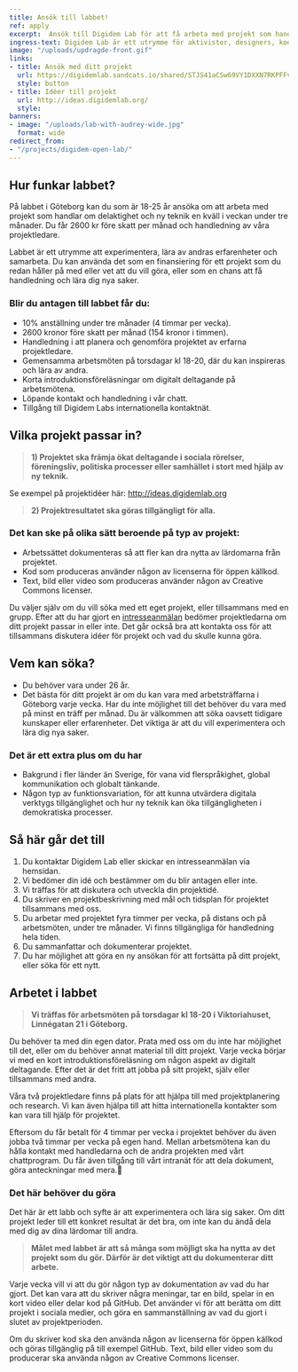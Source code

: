 ```yaml
---
title: Ansök till labbet!
ref: apply
excerpt:  Ansök till Digidem Lab för att få arbeta med projekt som handlar om delaktighet och ny teknik en kväll i veckan under tre månader.
ingress-text: Digidem Lab är ett utrymme för aktivister, designers, kodare och andra att träffas och undersöka och utveckla processer för deltagande demokrati för att skapa förändring.
image: "/uploads/updragde-front.gif"
links:
- title: Ansök med ditt projekt
  url: https://digidemlab.sandcats.io/shared/STJS41aCSw69VY1DXXN7RKPFFvZPrz7aDKDTCyvaMDn
  style: button
- title: Idéer till projekt
  url: http://ideas.digidemlab.org/
  style:
banners:
- image: "/uploads/lab-with-audrey-wide.jpg"
  format: wide
redirect_from:
- "/projects/digidem-open-lab/"
---
```


## Hur funkar labbet?
På labbet i Göteborg kan du som är 18-25 år ansöka om att arbeta med projekt som handlar om delaktighet och ny teknik en kväll i veckan under tre månader. Du får 2600 kr före skatt per månad och handledning av våra projektledare.

Labbet är ett utrymme att experimentera, lära av andras erfarenheter och samarbeta. Du kan använda det som en finansiering för ett projekt som du redan håller på med eller vet att du vill göra, eller som en chans att få handledning och lära dig nya saker.

### Blir du antagen till labbet får du:
* 10% anställning under tre månader (4 timmar per vecka).
* 2600 kronor före skatt per månad (154 kronor i timmen).
* Handledning i att planera och genomföra projektet av erfarna projektledare.
* Gemensamma arbetsmöten på torsdagar kl 18-20, där du kan inspireras och lära av andra.
* Korta introduktionsföreläsningar om digitalt deltagande på arbetsmötena.
* Löpande kontakt och handledning i vår chatt.
* Tillgång till Digidem Labs internationella kontaktnät.

## Vilka projekt passar in?
> **1) Projektet ska främja ökat deltagande i sociala rörelser, föreningsliv, politiska processer eller samhället i stort med hjälp av ny teknik.**

Se exempel på projektidéer här: <http://ideas.digidemlab.org>

> **2) Projektresultatet ska göras tillgängligt för alla.**

### Det kan ske på olika sätt beroende på typ av projekt:
* Arbetssättet dokumenteras så att fler kan dra nytta av lärdomarna från projektet.
* Kod som produceras använder någon av licenserna för öppen källkod.
* Text, bild eller video som produceras använder någon av Creative Commons licenser.

Du väljer själv om du vill söka med ett eget projekt, eller tillsammans med en grupp. Efter att du har gjort en [intresseanmälan]( https://digidemlab.sandcats.io/shared/STJS41aCSw69VY1DXXN7RKPFFvZPrz7aDKDTCyvaMDn) bedömer projektledarna om ditt projekt passar in eller inte. Det går också bra att kontakta oss för att tillsammans diskutera idéer för projekt och vad du skulle kunna göra.

## Vem kan söka?
* Du behöver vara under 26 år.
* Det bästa för ditt projekt är om du kan vara med arbetsträffarna i Göteborg varje vecka. Har du inte möjlighet till det behöver du vara med på minst en träff per månad.
Du är välkommen att söka oavsett tidigare kunskaper eller erfarenheter. Det viktiga är att du vill experimentera och lära dig nya saker.

### Det är ett extra plus om du har
* Bakgrund i fler länder än Sverige, för vana vid flerspråkighet, global kommunikation och globalt tänkande.
* Någon typ av funktionsvariation, för att kunna utvärdera digitala verktygs tillgänglighet och hur ny teknik kan öka tillgängligheten i demokratiska processer.

## Så här går det till
1. Du kontaktar Digidem Lab eller skickar en intresseanmälan via hemsidan.
2. Vi bedömer din idé och bestämmer om du blir antagen eller inte.
3. Vi träffas för att diskutera och utveckla din projektidé.
4. Du skriver en projektbeskrivning med mål och tidsplan för projektet tillsammans med oss.
5. Du arbetar med projektet fyra timmer per vecka, på distans och på arbetsmöten, under tre månader. Vi finns tillgängliga för handledning hela tiden.
6. Du sammanfattar och dokumenterar projektet.
7. Du har möjlighet att göra en ny ansökan för att fortsätta på ditt projekt, eller söka för ett nytt.

## Arbetet i labbet
> **Vi träffas för arbetsmöten på torsdagar kl 18-20 i Viktoriahuset, Linnégatan 21 i Göteborg.**

Du behöver ta med din egen dator. Prata med oss om du inte har möjlighet till det, eller om du behöver annat material till ditt projekt.
Varje vecka börjar vi med en kort introduktionsföreläsning om någon aspekt av digitalt deltagande. Efter det är det fritt att jobba på sitt projekt, själv eller tillsammans med andra.

Våra två projektledare finns på plats för att hjälpa till med projektplanering och research. Vi kan även hjälpa till att hitta internationella kontakter som kan vara till hjälp för projektet.

Eftersom du får betalt för 4 timmar per vecka i projektet behöver du även jobba två timmar per vecka på egen hand. Mellan arbetsmötena kan du hålla kontakt med handledarna och de andra projekten med vårt chattprogram. Du får även tillgång till vårt intranät för att dela dokument, göra anteckningar med mera.

### Det här behöver du göra
Det här är ett labb och syfte är att experimentera och lära sig saker. Om ditt projekt leder till ett konkret resultat är det bra, om inte kan du ändå dela med dig av dina lärdomar till andra.

> **Målet med labbet är att så många som möjligt ska ha nytta av det projekt som du gör. Därför är det viktigt att du dokumenterar ditt arbete.**

Varje vecka vill vi att du gör någon typ av dokumentation av vad du har gjort. Det kan vara att du skriver några meningar, tar en bild, spelar in en kort video eller delar kod på GitHub. Det använder vi för att berätta om ditt projekt i sociala medier, och göra en sammanställning av vad du gjort i slutet av projektperioden.

Om du skriver kod ska den använda någon av licenserna för öppen källkod och göras tillgänglig på till exempel GitHub. Text, bild eller video som du producerar ska använda någon av Creative Commons licenser.
